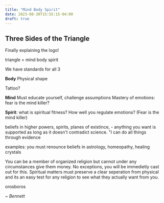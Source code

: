 ```yaml
---
title: "Mind Body Spirit"
date: 2023-08-30T15:55:15-04:00
draft: true
---
```


## Three Sides of the Triangle

Finally explaining the logo!

triangle = mind body spirit

We have standards for all 3

**Body**
Physical shape

Tattoo?

**Mind**
Must educate yourself, challenge assumptions
Mastery of emotions: fear is the mind killer?


**Spirit**: 
what is spiritual fitness?
How well you regulate emotions? (Fear is the mind killer)


beliefs in higher powers, spirits, planes of existince, - anything you want is supported as long as it doesn't contradict science.
"I can do all things through evidence 

examples: you must renounce beliefs in astrology, homeopathy, healing crystals

You can be a member of organized religion but cannot under any circumstances give them money. No exceptions, you will be immedietly cast out for this. Spiritual matters must preserve a clear seperation from physical and its an easy test for any religion to see what they actually want from you.


orosboros

*~ Bennett*





